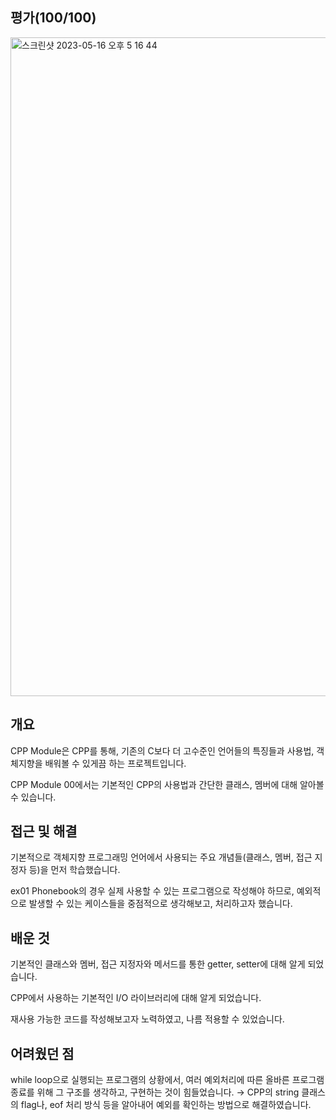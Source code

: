 ## 평가(100/100)
<img width="1054" alt="스크린샷 2023-05-16 오후 5 16 44" src="https://github.com/Ssuamje/42Seoul/assets/105692206/335cf5a5-d8cd-4f29-9cc3-4fb1a59e25d5">


## 개요

CPP Module은 CPP를 통해, 기존의 C보다 더 고수준인 언어들의 특징들과 사용법, 객체지향을 배워볼 수 있게끔 하는 프로젝트입니다.

CPP Module 00에서는 기본적인 CPP의 사용법과 간단한 클래스, 멤버에 대해 알아볼 수 있습니다.

## 접근 및 해결

기본적으로 객체지향 프로그래밍 언어에서 사용되는 주요 개념들(클래스, 멤버, 접근 지정자 등)을 먼저 학습했습니다.

ex01 Phonebook의 경우 실제 사용할 수 있는 프로그램으로 작성해야 하므로, 예외적으로 발생할 수 있는 케이스들을 중점적으로 생각해보고, 처리하고자 했습니다.

## 배운 것

기본적인 클래스와 멤버, 접근 지정자와 메서드를 통한 getter, setter에 대해 알게 되었습니다.

CPP에서 사용하는 기본적인 I/O 라이브러리에 대해 알게 되었습니다.

재사용 가능한 코드를 작성해보고자 노력하였고, 나름 적용할 수 있었습니다.

## 어려웠던 점

while loop으로 실행되는 프로그램의 상황에서, 여러 예외처리에 따른 올바른 프로그램 종료를 위해 그 구조를 생각하고, 구현하는 것이 힘들었습니다.
→ CPP의 string 클래스의 flag나, eof 처리 방식 등을 알아내어 예외를 확인하는 방법으로 해결하였습니다.
